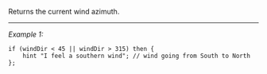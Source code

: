 Returns the current wind azimuth.


---
*Example 1:*
```sqf
if (windDir < 45 || windDir > 315) then {
	hint "I feel a southern wind"; // wind going from South to North
};
```